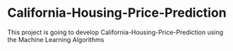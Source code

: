 # California-Housing-Price-Prediction
This project is going to develop California-Housing-Price-Prediction using the Machine Learning Algorithms
